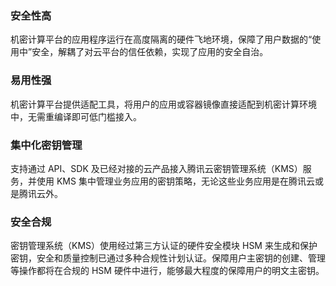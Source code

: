 ### 安全性高
机密计算平台的应用程序运行在高度隔离的硬件飞地环境，保障了用户数据的“使用中”安全，解耦了对云平台的信任依赖，实现了应用的安全自治。

### 易用性强
机密计算平台提供适配工具，将用户的应用或容器镜像直接适配到机密计算环境中，无需重编译即可低门槛接入。

### 集中化密钥管理
支持通过 API、SDK 及已经对接的云产品接入腾讯云密钥管理系统（KMS）服务，并使用 KMS 集中管理业务应用的密钥策略，无论这些业务应用是在腾讯云或是腾讯云外。

### 安全合规
密钥管理系统（KMS）使用经过第三方认证的硬件安全模块 HSM 来生成和保护密钥，安全和质量控制已通过多种合规性计划认证。保障用户主密钥的创建、管理等操作都将在合规的 HSM 硬件中进行，能够最大程度的保障用户的明文主密钥。
